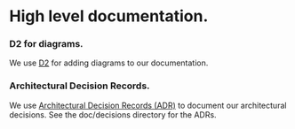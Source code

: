 # High level documentation.

### D2 for diagrams.
We use [D2](https://d2lang.com/) for adding diagrams to our documentation.

### Architectural Decision Records.
We use [Architectural Decision Records (ADR)](https://www.redhat.com/architect/architecture-decision-records)  to document our architectural decisions.
See the doc/decisions directory for the ADRs.